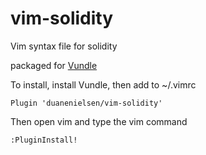 # vim-solidity
Vim syntax file for solidity

packaged for [Vundle](https://github.com/VundleVim/Vundle.vim)

To install, install Vundle, then add to ~/.vimrc

```
Plugin 'duanenielsen/vim-solidity'
```

Then open vim and type the vim command 

```
:PluginInstall!
```
